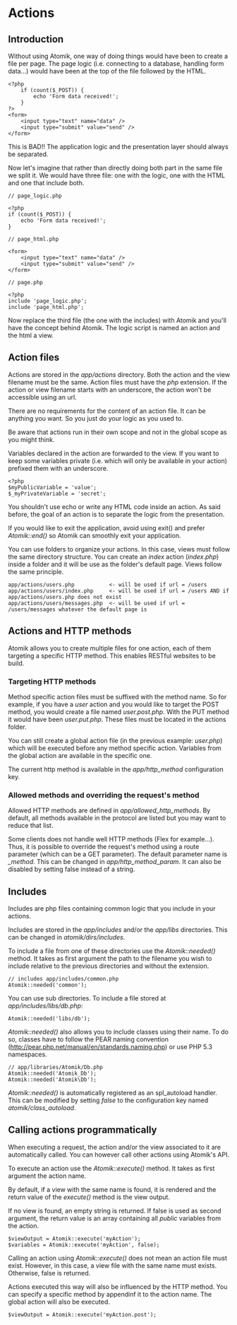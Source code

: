 
# Actions

## Introduction

Without using Atomik, one way of doing things would have been to create a file
per page. The page logic (i.e. connecting to a database, handling form data...) would
have been at the top of the file followed by the HTML. 

    <?php
	    if (count($_POST)) {
		    echo 'Form data received!';
	    }
    ?>
    <form>
	    <input type="text" name="data" />
	    <input type="submit" value="send" />
    </form>

This is BAD!! The application logic and the presentation layer should always be separated.

Now let's imagine that rather than directly doing both part in the same file we split it.
We would have three file: one with the logic, one with the HTML and one that include both.

    // page_logic.php
	
    <?php
    if (count($_POST)) {
	    echo 'Form data received!';
    }
    
    // page_html.php
    
    <form>
	    <input type="text" name="data" />
	    <input type="submit" value="send" />
    </form>
    
    // page.php
    
    <?php
    include 'page_logic.php';
    include 'page_html.php';

Now replace the third file (the one with the includes) with Atomik and you'll have the concept
behind Atomik. The logic script is named an action and the html a view.

## Action files

Actions are stored in the *app/actions* directory. Both the action and the 
view filename must be the same. Action files must have the *php* extension.
If the action or view filename starts with an underscore, the action won't be accessible using an url.

There are no requirements for the content of an action file. It can be anything you want. 
So you just do your logic as you used to.

Be aware that actions run in their own scope and not in the global scope as you
might think.

Variables declared in the action are forwarded to the view. If you want to keep some
variables private (i.e. which will only be available in your action) prefixed them
with an underscore.

    <?php
    $myPublicVariable = 'value';
    $_myPrivateVariable = 'secret';

You shouldn't use echo or write any HTML code inside an action.
As said before, the goal of an action is to separate the logic from the presentation.

If you would like to exit the application, avoid using exit() and prefer
*Atomik::end()* so Atomik can smoothly exit your application.

You can use folders to organize your actions. In this case, views must follow the same
directory structure. You can create an *index* action (*index.php*)
inside a folder and it will be use as the folder's default page. Views follow the same principle.

    app/actions/users.php           <- will be used if url = /users
    app/actions/users/index.php     <- will be used if url = /users AND if app/actions/users.php does not exist
    app/actions/users/messages.php  <- will be used if url = /users/messages whatever the default page is

## Actions and HTTP methods

Atomik allows you to create multiple files for one action, each of them targeting a specific HTTP
method. This enables RESTful websites to be build.

### Targeting HTTP methods

Method specific action files must be suffixed with the method name. So for example, if you have
a *user* action and you would like to target the POST method, you would create a
file named *user.post.php*. With the PUT method it would have been
*user.put.php*. These files must be located in the actions folder.

You can still create a global action file (in the previous example: *user.php*)
which will be executed before any method specific action. Variables from the global action are
available in the specific one.

The current http method is available in the *app/http_method* configuration key.

### Allowed methods and overriding the request's method

Allowed HTTP methods are defined in *app/allowed_http_methods*. By default,
all methods available in the protocol are listed but you may want to reduce that list.

Some clients does not handle well HTTP methods (Flex for example...). Thus, it is possible
to override the request's method using a route parameter (which can be a GET parameter).
The default parameter name is *_method*. This can be changed in
*app/http_method_param*. It can also be disabled by setting false instead of
a string.

## Includes

Includes are php files containing common logic that you include in your actions.

Includes are stored in the *app/includes* and/or the *app/libs* 
directories. This can be changed in *atomik/dirs/includes*.

To include a file from one of these directories use the *Atomik::needed()* 
method. It takes as first argument the path to the filename you wish to include relative to the
previous directories and without the extension.

    // includes app/includes/common.php
    Atomik::needed('common');

You can use sub directories. To include a file stored at *app/includes/libs/db.php*:

    Atomik::needed('libs/db');

*Atomik::needed()* also allows you to include classes using
their name. To do so, classes have to follow the PEAR naming convention
(http://pear.php.net/manual/en/standards.naming.php) or use PHP 5.3 namespaces.

    // app/libraries/Atomik/Db.php
    Atomik::needed('Atomik_Db');
    Atomik::needed('Atomik\Db');

*Atomik::needed()* is automatically registered as an spl\_autoload handler.
This can be modified by setting *false* to the configuration key named *atomik/class\_autoload*.

## Calling actions programmatically

When executing a request, the action and/or the view associated to it are
automatically called. You can however call other actions using Atomik's API.

To execute an action use the *Atomik::execute()* method. It takes
as first argument the action name.

By default, if a view with the same name is found, it is rendered and the return value
of the *execute()* method is the view output.

If no view is found, an empty string is returned. If false is used as second argument, 
the return value is an array containing all *public* variables from the action.

    $viewOutput = Atomik::execute('myAction');
    $variables = Atomik::execute('myAction', false);

Calling an action using *Atomik::execute()* does not mean an action file
must exist. However, in this case, a view file with the same name must exists. Otherwise,
false is returned.

Actions executed this way will also be influenced by the HTTP method. You can specify a specific method
by appendinf it to the action name. The global action will also be executed.

    $viewOutput = Atomik::execute('myAction.post');

